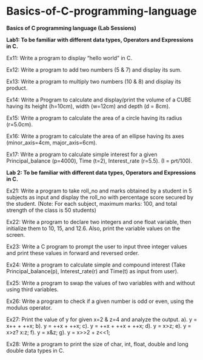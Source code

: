 # Basics-of-C-programming-language
**Basics of C programming language (Lab Sessions)**

**Lab1: To be familiar with different data types, Operators and Expressions in C.**

  Ex11: Write a program to display “hello world” in C.

  Ex12: Write a program to add two numbers (5 & 7) and display its sum.

  Ex13: Write a program to multiply two numbers (10 & 8) and display its product.

  Ex14: Write a Program to calculate and display/print the volume of a CUBE having its height (h=10cm), width (w=12cm) and depth (d = 8cm).

  Ex15: Write a program to calculate the area of a circle having its radius (r=5.0cm).

  Ex16: Write a program to calculate the area of an ellipse having its axes (minor_axis=4cm, major_axis=6cm).

  Ex17: Write a program to calculate simple interest for a given Principal_balance (p=4000), Time (t=2), Interest_rate (r=5.5). (I = p*r*t/100).
  
  
  
**Lab 2: To be familiar with different data types, Operators and Expressions in C.**


  Ex21: Write a program to take roll_no and marks obtained by a student in 5 subjects as input and display the roll_no with percentage score secured by the student.
      (Note: For each subject, maximum marks: 100, and total strength of the class is 50 students)
      
  Ex22: Write a program to declare two integers and one float variable, then initialize them to 10, 15, and 12.6. Also, print the variable values on the screen.

  Ex23: Write a C program to prompt the user to input three integer values and print these values in forward and reversed order.

  Ex24: Write a program to calculate simple and compound interest (Take Principal_balance(p), Interest_rate(r) and Time(t) as input from user).

  Ex25: Write a program to swap the values of two variables with and without using third variables.

  Ex26: Write a program to check if a given number is odd or even, using the modulus operator.

  Ex27: Print the value of y for given x=2 & z=4 and analyze the output.
            a). y = x++ + ++x;               b). y = ++x + ++x; 
            c). y = ++x + ++x + ++x;         d). y = x>z;
            e). y = x>z? x:z;                f). y = x&z; 
            g). y = x>>2 + z<<1; 

  Ex28: Write a program to print the size of char, int, float, double and long double data types in C.
